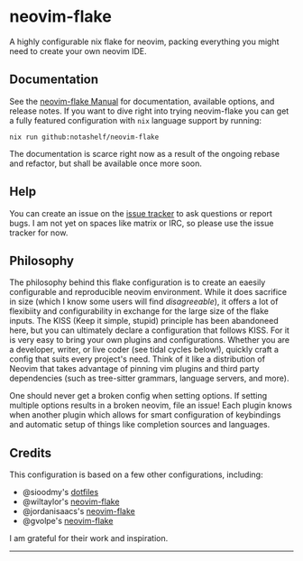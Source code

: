 # neovim-flake

A highly configurable nix flake for neovim, packing everything you might need to create your own neovim IDE.

## Documentation

See the [neovim-flake Manual](https://notashelf.github.io/neovim-flake/) for documentation, available options, and release notes.
If you want to dive right into trying neovim-flake you can get a fully featured configuration with `nix` language support by running:

```console
nix run github:notashelf/neovim-flake
```

The documentation is scarce right now as a result of the ongoing rebase and refactor, but shall be available once more soon. 

## Help

You can create an issue on the [issue tracker](issues) to ask questions or report bugs. I am not yet on spaces like matrix or IRC, so please use the issue tracker for now.

## Philosophy

The philosophy behind this flake configuration is to create an eaesily configurable and reproducible neovim environment. While it does sacrifice in size 
(which I know some users will find *disagreeable*), it offers a lot of flexibiity and configurability in exchange for the large size of the flake inputs.
The KISS (Keep it simple, stupid) principle has been abandoneed here, but you can ultimately declare a configuration that follows KISS.
For it is very easy to bring your own plugins and configurations. Whether you are a developer, writer, or live coder (see tidal cycles below!), 
quickly craft a config that suits every project's need. Think of it like a distribution of Neovim that takes advantage of pinning vim plugins and 
third party dependencies (such as tree-sitter grammars, language servers, and more).

One should never get a broken config when setting options. If setting multiple options results in a broken neovim, file an issue! Each plugin knows when another plugin which allows for smart configuration of keybindings and automatic setup of things like completion sources and languages.

## Credits

This configuration is based on a few other configurations, including:

- @sioodmy's [dotfiles](https://github.com/sioodmy/dotfiles)
- @wiltaylor's [neovim-flake](https://github.com/wiltaylor/neovim-flake)
- @jordanisaacs's [neovim-flake](https://github.com/jordanisaacs/neovim-flake)
- @gvolpe's [neovim-flake](https://github.com/gvolpe/neovim-flake)

I am grateful for their work and inspiration.

--- 

